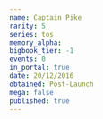 ```yaml
---
name: Captain Pike
rarity: 5
series: tos
memory_alpha:
bigbook_tier: -1
events: 0
in_portal: true
date: 20/12/2016
obtained: Post-Launch
mega: false
published: true
---
```



